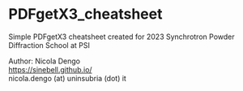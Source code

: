 # PDFgetX3_cheatsheet
 Simple PDFgetX3 cheatsheet created for 2023 Synchrotron Powder Diffraction School at PSI
 
 Author: Nicola Dengo<br/>
 https://sinebell.github.io/<br/>
 nicola.dengo (at) uninsubria (dot) it
